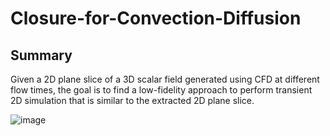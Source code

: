 # Closure-for-Convection-Diffusion

## Summary

Given a 2D plane slice of a 3D scalar field generated using CFD at different flow times, the goal is to find a low-fidelity approach to perform transient 2D simulation that is similar to the extracted 2D plane slice.

![image](https://github.com/user-attachments/assets/89c9c0f0-9450-4c44-9dbf-f2b666ba221f)
